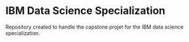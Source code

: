 # IBM Data Science Specialization
Repository created to handle the capstone projet for the IBM data science specialization.
